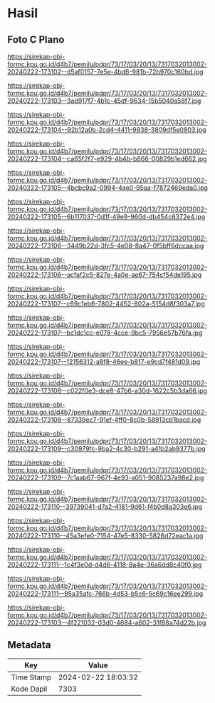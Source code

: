 # Hasil

## Foto C Plano

https://sirekap-obj-formc.kpu.go.id/d4b7/pemilu/pdpr/73/17/03/20/13/7317032013002-20240222-173102--d5af0157-7e5e-4bd6-981b-72b970c160bd.jpg

https://sirekap-obj-formc.kpu.go.id/d4b7/pemilu/pdpr/73/17/03/20/13/7317032013002-20240222-173103--3ad917f7-4b1c-45df-9634-15b5040a58f7.jpg

https://sirekap-obj-formc.kpu.go.id/d4b7/pemilu/pdpr/73/17/03/20/13/7317032013002-20240222-173104--92b12a0b-2cd4-4411-9938-3809df5e0803.jpg

https://sirekap-obj-formc.kpu.go.id/d4b7/pemilu/pdpr/73/17/03/20/13/7317032013002-20240222-173104--ca65f2f7-e929-4b4b-b866-00829b1ed662.jpg

https://sirekap-obj-formc.kpu.go.id/d4b7/pemilu/pdpr/73/17/03/20/13/7317032013002-20240222-173105--4bcbc9a2-0994-4ae0-95aa-f7872469eda0.jpg

https://sirekap-obj-formc.kpu.go.id/d4b7/pemilu/pdpr/73/17/03/20/13/7317032013002-20240222-173105--6b117037-0d1f-49e9-960d-db454c6372e4.jpg

https://sirekap-obj-formc.kpu.go.id/d4b7/pemilu/pdpr/73/17/03/20/13/7317032013002-20240222-173106--3449b22d-3fc5-4e08-8a47-0f5bff6dccaa.jpg

https://sirekap-obj-formc.kpu.go.id/d4b7/pemilu/pdpr/73/17/03/20/13/7317032013002-20240222-173106--acfaf2c5-827e-4a0e-ae67-754cf54de195.jpg

https://sirekap-obj-formc.kpu.go.id/d4b7/pemilu/pdpr/73/17/03/20/13/7317032013002-20240222-173107--c69c1eb6-7802-4452-802a-5154d8f303a7.jpg

https://sirekap-obj-formc.kpu.go.id/d4b7/pemilu/pdpr/73/17/03/20/13/7317032013002-20240222-173107--bc1dc1cc-e078-4cce-9bc5-7956e57b76fa.jpg

https://sirekap-obj-formc.kpu.go.id/d4b7/pemilu/pdpr/73/17/03/20/13/7317032013002-20240222-173107--12156312-a8f8-46ee-b817-e9cd7f481d09.jpg

https://sirekap-obj-formc.kpu.go.id/d4b7/pemilu/pdpr/73/17/03/20/13/7317032013002-20240222-173108--c022f0e3-dce8-47b6-a30d-1622c5b3da66.jpg

https://sirekap-obj-formc.kpu.go.id/d4b7/pemilu/pdpr/73/17/03/20/13/7317032013002-20240222-173108--87339ec7-91ef-4ff0-8c0b-58913cb1bacd.jpg

https://sirekap-obj-formc.kpu.go.id/d4b7/pemilu/pdpr/73/17/03/20/13/7317032013002-20240222-173109--c30979fc-9ba2-4c30-b291-a41b2ab9377b.jpg

https://sirekap-obj-formc.kpu.go.id/d4b7/pemilu/pdpr/73/17/03/20/13/7317032013002-20240222-173109--7c1aab67-967f-4e93-a051-9085237a98e2.jpg

https://sirekap-obj-formc.kpu.go.id/d4b7/pemilu/pdpr/73/17/03/20/13/7317032013002-20240222-173110--39739041-d7a2-4181-9d61-f4b0d8a303e6.jpg

https://sirekap-obj-formc.kpu.go.id/d4b7/pemilu/pdpr/73/17/03/20/13/7317032013002-20240222-173110--45a3efe0-7154-47e5-8330-5826d72eac1a.jpg

https://sirekap-obj-formc.kpu.go.id/d4b7/pemilu/pdpr/73/17/03/20/13/7317032013002-20240222-173111--1c4f3e0d-d4d6-4118-8a4e-36a6dd8c40f0.jpg

https://sirekap-obj-formc.kpu.go.id/d4b7/pemilu/pdpr/73/17/03/20/13/7317032013002-20240222-173111--95a35afc-766b-4d53-b5c6-5c69c16ee299.jpg

https://sirekap-obj-formc.kpu.go.id/d4b7/pemilu/pdpr/73/17/03/20/13/7317032013002-20240222-173103--4f221032-03d0-4684-a602-31f88a74d22b.jpg


## Metadata

| Key        | Value               |
| ---------- | ------------------- |
| Time Stamp | 2024-02-22 18:03:32 |
| Kode Dapil | 7303                |




